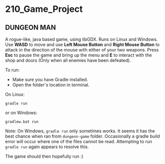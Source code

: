 # 210_Game_Project
DUNGEON MAN
-----------
A rogue-like, java based game, using libGDX.
Runs on Linux and Windows. Use **WASD** to move and use **Left Mouse Button** and **Right Mouse Button** to attack in the direction of the mouse with either of your two weapons. Press **Esc** to pause the game and bring up the menu and **E** to interact with the shop and doors (Only when all enemies have been defeated).


To run:  
- Make sure you have Gradle installed.  
- Open the folder's location in terminal.  

On Linux:
```
gradle run
```
or on Windows:
```
gradlew.bat run
```

Note: On Windows, `gradle run` only sometimes works. It seems it has the best chance when ran from `dungeon-game` folder. Occasionally a gradle build error will occur where one of the files cannot be read. Attempting to run `gradle run` again appears to resolve this.

The game should then hopefully run :)


